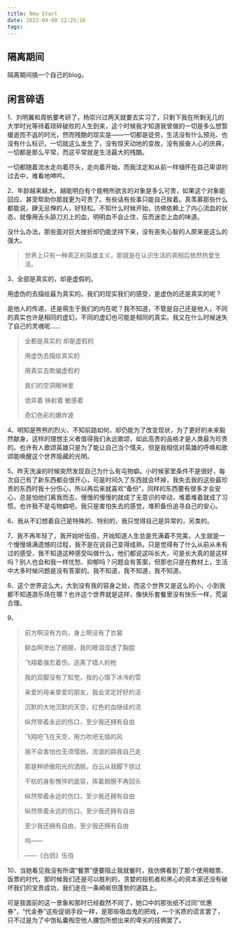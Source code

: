 ```yaml
---
title: New Start
date: 2022-04-08 22:25:16
tags:
---
```


## 隔离期间

隔离期间搞一个自己的blog。

<!--more-->

## 闲言碎语

1、刘明翼和周帆要考研了，杨崇兴过两天就要去实习了，只剩下我在所剩无几的大学时光等待着琐碎破败的人生到来，这个时候我才知道我曾做的一切是多么想暂缓逝而不返的时光，然而残酷的现实是——一切都是徒劳，生活没有什么预兆、也没有什么标识，一切就这么发生了，没有惊天动地的变故，没有振奋人心的庆典，一切都是那么平常，而这平常就是生活最大的残酷。

一切都随着流水走向着尽头，走向着开始，而我注定和从前一样缅怀在自己卑谬的过去中，难看地呻吟。

2、年龄越来越大，越能明白有个能畅所欲言的对象是多么可贵，如果这个对象能回应、甚至帮助你那就更为可贵了。有些话有些事只能自己挨着。真羡慕那些什么都能说，肆无忌惮的人，好轻松。不知什么时候开始，彷佛依赖上了内心流血的状态，就像用舌头舔刀刃上的血，明明血不会止住，反而迷恋上血的味道。

没什么办法，那些面对巨大挫折却仍能坚持下来，没有丧失心智的人原来是这么的强大。

> 世界上只有一种真正的英雄主义，那就是在认识生活的真相后依然热爱生活。

3、全部是真实的，却是虚假的。

用虚伪的去描绘最为真实的。我们的现实我们的感受，是虚伪的还是真实的呢？

是他人的传递，还是萌生于我们的内在呢？我不知道，不管是自己还是他人，不同的真实也许是相同的虚幻，不同的虚幻也可能是相同的真实。我又在什么时候迷失了自己的灵魂呢……

> 全都是真实的 却是虚假的
> 
> 用虚伪去描绘真实的
> 
> 用真实去欺骗虚假的
> 
> 我们的空洞眼神里
> 
> 诡异着 映射着 敏感着
> 
> 奇幻色彩的爆炸波

4、明知是熊熊的烈火、不知前路如何，却仍能为了改变现状，为了更好的未来毅然献身，这样的理想主义者值得我们永远歌颂，如此高贵的品格才是人类最为珍贵的。也许有人歌颂英雄只是为了能让自己当个懦夫，但是我相信对英雄的呼唤和歌颂能唤醒这个世界隐藏的光明。

5、昨天洗澡的时候突然发现自己为什么有屯物癖。小时候家里条件不是很好，每次自己有了新东西都会很开心，可是时间久了东西就会坏掉，我失去我的这些最珍贵的东西时我十分伤心，所以再后来就喜欢“备份”，同样的东西要有很多才会安心，总是怕他们离我而去，慢慢的慢慢的就成了无意识的举动，堆着堆着就成了习惯。也许我不是屯物癖吧，我只是害怕失去的感觉，堆积备份追寻自己的安心。

6、我从不幻想着自己是特殊的、特别的，我只觉得自己是异常的，另类的。

7、我不再年轻了，我开始听伍佰，开始知道人生总是充满着不完美，人生就是一个慢慢填满遗憾的过程，我不是在说自己变得成熟，只是觉得有了什么从前从未有过的感受，我不知道这种感受叫做什么，他们都说这叫长大，可是长大真的是这样吗？别人也会和我一样忧愁、抑郁吗？问题会有答案，但那也只是在教材上，生活中大多时候问题是没有答案的。我不知道，我不知道，我不知道。

8、这个世界这么大，大到没有我的容身之处，而这个世界又是这么的小，小到我都不知道游乐场在哪？也许这个世界就是这样，像快乐套餐里没有快乐一样，荒诞合理。

9、

> 前方啊没有方向，身上啊没有了衣裳
> 
> 鲜血啊渗出了翅膀，我的眼泪湿透了胸膛
> 
> 飞翔着强忍着伤，逃离了猎人的枪
> 
> 我的双脚没有了知觉，我的心情下冰冷的雪
> 
> 亲爱的母亲挚爱的朋友，我会坚定好好的活
> 
> 沉默的大地沉默的天空，红色的血继续的流
> 
> 纵然带着永远的伤口，至少我还拥有自由
> 
> 飞翔吧飞在天空，用力吹吧无情的风
> 
> 我不会害怕也无须懦弱，流浪的路我自己走
> 
> 那是种骄傲阳光的洒脱，白云从我脚下掠过
> 
> 干枯的身影憔悴的面容，挥着翅膀不再回头
> 
> 纵然带着永远的伤口，至少我还拥有自由
> 
> 纵然带着永远的伤口，至少我还拥有自由
> 
> 至少我还拥有自由，至少我还拥有自由
> 
> 呜——
> 
> ——《白鸽》伍佰

10、当她看见我没有所谓“餐票”便要阻止我就餐时，我仿佛看到了那个使用粮票、饭票的时代，那时候我们还是可以胜利的，贪婪的投机者和黑心的资本家还没有破坏我们的宝贵成功，我们走在一条崎岖但蓬勃的道路上。

可是我面前的这一景象和那时已经截然不同了，她口中的那张纸不过同“优惠券”，“代金券”这些促销手段一样，是那些吸血鬼的把戏，一个劣质的谎言罢了，只不过是为了中饱私囊掏空他人腰包所想出来的卑劣的技俩罢了。
